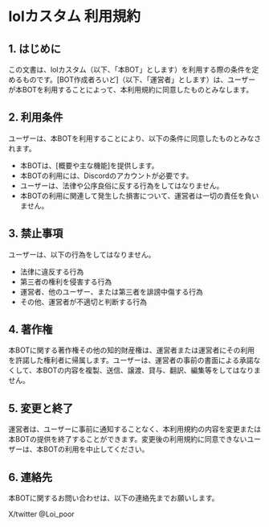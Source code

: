 <!DOCTYPE html>
<html lang="ja">
<body>

<h1>lolカスタム 利用規約</h1>

<h2>1. はじめに</h2>
<p>この文書は、lolカスタム（以下、「本BOT」とします）を利用する際の条件を定めるものです。[BOT作成者ろいど]（以下、「運営者」とします）は、ユーザーが本BOTを利用することによって、本利用規約に同意したものとみなします。</p>

<h2>2. 利用条件</h2>
<p>ユーザーは、本BOTを利用することにより、以下の条件に同意したものとみなされます。</p>
<ul>
    <li>本BOTは、[概要や主な機能]を提供します。</li>
    <li>本BOTの利用には、Discordのアカウントが必要です。</li>
    <li>ユーザーは、法律や公序良俗に反する行為をしてはなりません。</li>
    <li>本BOTの利用に関連して発生した損害について、運営者は一切の責任を負いません。</li>
</ul>

<h2>3. 禁止事項</h2>
<p>ユーザーは、以下の行為をしてはなりません。</p>
<ul>
    <li>法律に違反する行為</li>
    <li>第三者の権利を侵害する行為</li>
    <li>運営者、他のユーザー、または第三者を誹謗中傷する行為</li>
    <li>その他、運営者が不適切と判断する行為</li>
</ul>

<h2>4. 著作権</h2>
<p>本BOTに関する著作権その他の知的財産権は、運営者または運営者にその利用を許諾した権利者に帰属します。ユーザーは、運営者の事前の書面による承諾なくして、本BOTの内容を複製、送信、譲渡、貸与、翻訳、編集等をしてはなりません。</p>

<h2>5. 変更と終了</h2>
<p>運営者は、ユーザーに事前に通知することなく、本利用規約の内容を変更または本BOTの提供を終了することができます。変更後の利用規約に同意できないユーザーは、本BOTの利用を中止してください。</p>

<h2>6. 連絡先</h2>
<p>本BOTに関するお問い合わせは、以下の連絡先までお願いします。</p>
<p>X/twitter  @Loi_poor</p>

</body>
</html>
